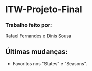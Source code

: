 # ITW-Projeto-Final

### Trabalho feito por:

Rafael Fernandes e Dinis Sousa

## Últimas mudanças:

+  Favoritos nos "States" e "Seasons".